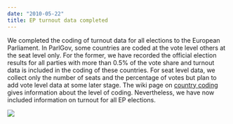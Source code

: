 ```yaml
---
date: "2010-05-22"
title: EP turnout data completed
---
```


We completed the coding of turnout data for all elections to the European Parliament. In ParlGov, some countries are coded at the vote level others at the seat level only. For the former, we have recorded the official election results for all parties with more than 0.5% of the vote share and turnout data is included in the coding of these countries. For seat level data, we collect only the number of seats and the percentage of votes but plan to add vote level data at some later stage. The wiki page on [country coding](http://wiki.parlgov.org/wiki/CountryInfo) gives information about the level of coding. Nevertheless, we have now included information on turnout for all EP elections. 

![](/images/parliament-scotland.jpg)
